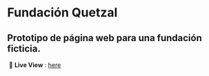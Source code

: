 # Fundación Quetzal
​
Prototipo de página web para una fundación ficticia.
​
---
​
🔴 **Live View** : [here](https://smaugthur.github.io/FinalWebProject/)
​
